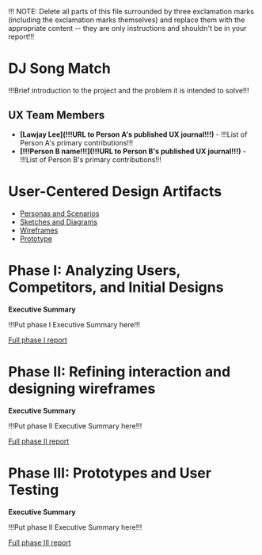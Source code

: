 !!! NOTE: Delete all parts of this file surrounded by three exclamation marks (including the exclamation marks themselves) and replace them with the appropriate content -- they are only instructions and shouldn't be in your report!!!

# DJ Song Match

!!!Brief introduction to the project and the problem it is intended to solve!!!

## UX Team Members

* **[Lawjay Lee](!!!URL to Person A's published UX journal!!!)** - !!!List of Person A's primary contributions!!!
* **[!!!Person B name!!!](!!!URL to Person B's published UX journal!!!)** - !!!List of Person B's primary contributions!!!

# User-Centered Design Artifacts

* [Personas and Scenarios](personas/)
* [Sketches and Diagrams](sketches/)
* [Wireframes](wireframes/)
* [Prototype](#)

# Phase I: Analyzing Users, Competitors, and Initial Designs

**Executive Summary**

!!!Put phase I Executive Summary here!!!

[Full phase I report](phaseI/)

# Phase II: Refining interaction and designing wireframes

**Executive Summary**

!!!Put phase II Executive Summary here!!!

[Full phase II report](phaseII/)

# Phase III: Prototypes and User Testing

**Executive Summary**

!!!Put phase II Executive Summary here!!!

[Full phase III report](phaseIII/)
